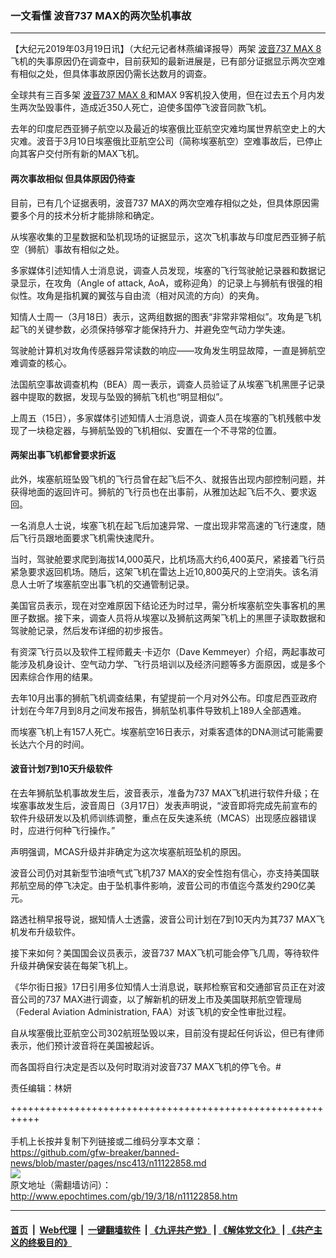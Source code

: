 ### 一文看懂 波音737 MAX的两次坠机事故
------------------------

<p>
 【大纪元2019年03月19日讯】（大纪元记者林燕编译报导）两架
 <a href="http://www.epochtimes.com/gb/tag/%E6%B3%A2%E9%9F%B3737-max-8.html">
  波音737 MAX 8
 </a>
 飞机的失事原因仍在调查中，目前获知的最新进展是，已有部分证据显示两次空难有相似之处，但具体事故原因仍需长达数月的调查。
</p>
<p>
 全球共有三百多架
 <a href="http://www.epochtimes.com/gb/tag/%E6%B3%A2%E9%9F%B3737-max-8.html">
  波音737 MAX 8
 </a>
 和MAX 9客机投入使用，但在过去五个月内发生两次坠毁事件，造成近350人死亡，迫使多国停飞波音同款飞机。
</p>
<p>
 去年的印度尼西亚狮子航空以及最近的埃塞俄比亚航空灾难均属世界航空史上的大灾难。波音于3月10日埃塞俄比亚航空公司（简称埃塞航空）空难事故后，已停止向其客户交付所有新的MAX飞机。
</p>
<h4>
 两次事故相似 但具体原因仍待查
</h4>
<p>
 目前，已有几个证据表明，波音737 MAX的两次空难存相似之处，但具体原因需要多个月的技术分析才能排除和确定。
</p>
<p>
 从埃塞收集的卫星数据和坠机现场的证据显示，这次飞机事故与印度尼西亚狮子航空（狮航）事故有相似之处。
</p>
<p>
 多家媒体引述知情人士消息说，调查人员发现，埃塞的飞行驾驶舱记录器和数据记录显示，在攻角（Angle of attack, AoA，或称迎角）的记录上与狮航有很强的相似性。攻角是指机翼的翼弦与自由流（相对风流的方向）的夹角。
</p>
<p>
 知情人士周一（3月18日）表示，这两组数据的图表“非常非常相似”。攻角是飞机起飞的关键参数，必须保持够窄才能保持升力、并避免空气动力学失速。
</p>
<p>
 驾驶舱计算机对攻角传感器异常读数的响应——攻角发生明显故障，一直是狮航空难调查的核心。
</p>
<p>
 法国航空事故调查机构（BEA）周一表示，调查人员验证了从埃塞飞机黑匣子记录器中提取的数据，发现与坠毁的狮航飞机也“明显相似”。
</p>
<p>
 上周五（15日），多家媒体引述知情人士消息说，调查人员在埃塞的飞机残骸中发现了一块稳定器，与狮航坠毁的飞机相似、安置在一个不寻常的位置。
</p>
<h4>
 两架出事飞机都曾要求折返
</h4>
<p>
 此外，埃塞航班坠毁飞机的飞行员曾在起飞后不久、就报告出现内部控制问题，并获得地面的返回许可。狮航的飞行员也在出事前，从雅加达起飞后不久、要求返回。
</p>
<p>
 一名消息人士说，埃塞飞机在起飞后加速异常、一度出现非常高速的飞行速度，随后飞行员跟地面要求飞机需快速爬升。
</p>
<p>
 当时，驾驶舱要求爬到海拔14,000英尺，比机场高大约6,400英尺，紧接着飞行员紧急要求返回机场。随后，这架飞机在雷达上近10,800英尺的上空消失。该名消息人士听了埃塞航空出事飞机的交通管制记录。
</p>
<p>
 美国官员表示，现在对空难原因下结论还为时过早，需分析埃塞航空失事客机的黑匣子数据。接下来，调查人员将从埃塞以及狮航这两架飞机上的黑匣子读取数据和驾驶舱记录，然后发布详细的初步报告。
</p>
<p>
 有资深飞行员以及软件工程师戴夫·卡迈尔（Dave Kemmeyer）介绍，两起事故可能涉及机身设计、空气动力学、飞行员培训以及经济问题等多方面原因，或是多个因素综合作用的结果。
</p>
<p>
 去年10月出事的狮航飞机调查结果，有望提前一个月对外公布。印度尼西亚政府计划在今年7月到8月之间发布报告，狮航坠机事件导致机上189人全部遇难。
</p>
<p>
 而埃塞飞机上有157人死亡。埃塞航空16日表示，对乘客遗体的DNA测试可能需要长达六个月的时间。
</p>
<h4>
 波音计划7到10天升级软件
</h4>
<p>
 在去年狮航坠机事故发生后，波音表示，准备为737 MAX飞机进行软件升级；在埃塞事故发生后，波音周日（3月17日）发表声明说，“波音即将完成先前宣布的软件升级研发以及机师训练调整，重点在反失速系统（MCAS）出现感应器错误时，应进行何种飞行操作。”
</p>
<p>
 声明强调，MCAS升级并非确定为这次埃塞航班坠机的原因。
</p>
<p>
 波音公司仍对其新型节油喷气式飞机737 MAX的安全性抱有信心，亦支持美国联邦航空局的停飞决定。由于坠机事件影响，波音公司的市值迄今蒸发约290亿美元。
</p>
<p>
 路透社稍早报导说，据知情人士透露，波音公司计划在7到10天内为其737 MAX飞机发布升级软件。
</p>
<p>
 接下来如何？美国国会议员表示，波音737 MAX飞机可能会停飞几周，等待软件升级并确保安装在每架飞机上。
</p>
<p>
 《华尔街日报》17日引用多位知情人士消息说，联邦检察官和交通部官员正在对波音公司的737 MAX进行调查，以了解新机的研发上市及美国联邦航空管理局（Federal Aviation Administration, FAA）对该飞机的安全性审批过程。
</p>
<p>
 自从埃塞俄比亚航空公司302航班坠毁以来，目前没有提起任何诉讼，但已有律师表示，他们预计波音将在美国被起诉。
</p>
<p>
 而各国将自行决定是否以及何时取消对波音737 MAX飞机的停飞令。#
</p>
<p>
 责任编辑：林妍
</p>

+++++++++++++++++++++++++++++++++++++++++++++++++++++++++++<br/><br/>
手机上长按并复制下列链接或二维码分享本文章：<br/>
https://github.com/gfw-breaker/banned-news/blob/master/pages/nsc413/n11122858.md <br/>
<a href='https://github.com/gfw-breaker/banned-news/blob/master/pages/nsc413/n11122858.md'><img src='https://github.com/gfw-breaker/banned-news/blob/master/pages/nsc413/n11122858.md.png'/></a> <br/>
原文地址（需翻墙访问）：http://www.epochtimes.com/gb/19/3/18/n11122858.htm


------------------------
#### [首页](https://github.com/gfw-breaker/banned-news/blob/master/README.md) &nbsp;|&nbsp; [Web代理](https://github.com/labour-camp/helloworld) &nbsp;|&nbsp; [一键翻墙软件](https://github.com/gfw-breaker/nogfw/blob/master/README.md) &nbsp;| [《九评共产党》](https://github.com/gfw-breaker/9ping.md/blob/master/README.md#九评之一评共产党是什么) | [《解体党文化》](https://github.com/gfw-breaker/jtdwh.md/blob/master/README.md) | [《共产主义的终极目的》](https://github.com/gfw-breaker/gczydzjmd.md/blob/master/README.md)

